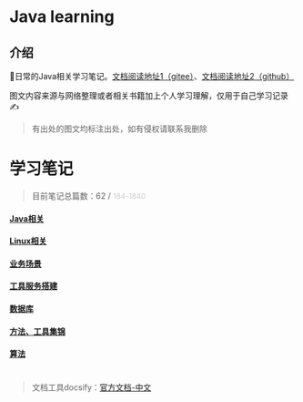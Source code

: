 
# Java learning

## 介绍

🔞日常的Java相关学习笔记。[文档阅读地址1（gitee）](https://xieruhua.gitee.io/javalearning/#/)、[文档阅读地址2（github）](https://xieruhua.github.io/javalearning/#/)

图文内容来源与网络整理或者相关书籍加上个人学习理解，仅用于自己学习记录✍️

> 有出处的图文均标注出处，如有侵权请联系我删除


# 学习笔记



> 目前笔记总篇数：62 / <font size='2px' color='#ccc'>184-1840</font>
#### [Java相关](./Java相关/_dirs.md)
#### [Linux相关](./Linux相关/_dirs.md)
#### [业务场景](./业务场景/_dirs.md)
#### [工具服务搭建](./工具服务搭建/_dirs.md)
#### [数据库](./数据库/_dirs.md)
#### [方法、工具集锦](./方法、工具集锦/_dirs.md)
#### [算法](./算法/_dirs.md)
#
#
>文档工具docsify：[官方文档-中文](https://docsify.js.org/#/zh-cn/)